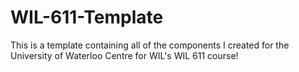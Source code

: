 # WIL-611-Template
This is a template containing all of the components I created for the University of Waterloo Centre for WIL's WIL 611 course!
